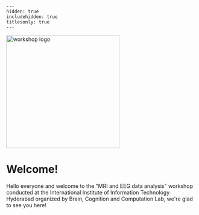 ```{toctree}
---
hidden: true
includehidden: true
titlesonly: true
---
```
<img src="https://nipy.org/img/nipy.svg" alt="workshop logo" width="300" style="margin:0 0 0 0"/>

# Welcome!
Hello everyone and welcome to the "MRI and EEG data analysis" workshop conducted at the International Institute of Information Technology Hyderabad organized by Brain, Cognition and Computation Lab, we're glad to see you here!
